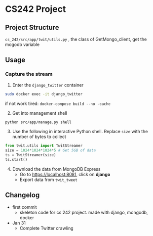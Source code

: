 # CS242 Project

## Project Structure
`cs_242/src/app/twit/utils.py` , the class of GetMongo_client, get the mogodb variable

## Usage


### Capture the stream
1. Enter the `django_twitter` container
```bash
sudo docker exec -it django_twitter 
```

if not work tired:
`docker-compose build --no -cache`

2. Get into management shell
```bash
python src/app/manage.py shell
```
3. Use the following in interactive Python shell. Replace `size` with the number of bytes to collect
```python
from twit.utils import TwitStreamer
size = 1024*1024*1024*5 # Get 5GB of data
ts = TwitStreamer(size)
ts.start()
```
4. Download the data from MongoDB Express
	* Go to [https://localhost:8081](https://localhost:8081), click on **django**
	* Export data from `twit_tweet`

## Changelog
* first commit
	* skeleton code for cs 242 project. made with django, mongodb, docker
* Jan 31
	* Complete Twitter crawling

